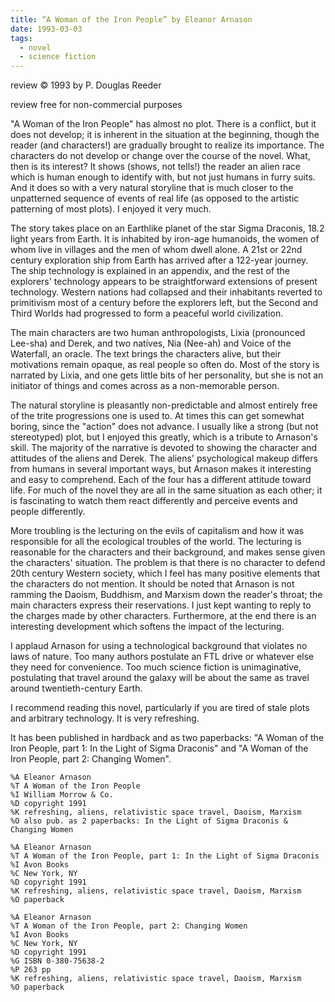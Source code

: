 ```yaml
---
title: “A Woman of the Iron People” by Eleanor Arnason
date: 1993-03-03
tags:
  - novel
  - science fiction
---
```


review ©️ 1993 by P. Douglas Reeder

review free for non-commercial purposes

"A Woman of the Iron People" has almost no plot. There is a conflict, but it does not develop; it is inherent in the situation at the beginning, though the reader (and characters!) are gradually brought to realize its importance. The characters do not develop or change over the course of the novel. What, then is its interest? It shows (shows, not tells!) the reader an alien race which is human enough to identify with, but not just humans in furry suits. And it does so with a very natural storyline that is much closer to the unpatterned sequence of events of real life (as opposed to the artistic patterning of most plots). I enjoyed it very much.

The story takes place on an Earthlike planet of the star Sigma Draconis, 18.2 light years from Earth. It is inhabited by iron-age humanoids, the women of whom live in villages and the men of whom dwell alone. A 21st or 22nd century exploration ship from Earth has arrived after a 122-year journey. The ship technology is explained in an appendix, and the rest of the explorers' technology appears to be straightforward extensions of present technology. Western nations had collapsed and their inhabitants reverted to primitivism most of a century before the explorers left, but the Second and Third Worlds had progressed to form a peaceful world civilization.

The main characters are two human anthropologists, Lixia (pronounced Lee-sha) and Derek, and two natives, Nia (Nee-ah) and Voice of the Waterfall, an oracle. The text brings the characters alive, but their motivations remain opaque, as real people so often do. Most of the story is narrated by Lixia, and one gets little bits of her personality, but she is not an initiator of things and comes across as a non-memorable person.

The natural storyline is pleasantly non-predictable and almost entirely free of the trite progressions one is used to. At times this can get somewhat boring, since the "action" does not advance. I usually like a strong (but not stereotyped) plot, but I enjoyed this greatly, which is a tribute to Arnason's skill. The majority of the narrative is devoted to showing the character and attitudes of the aliens and Derek. The aliens' psychological makeup differs from humans in several important ways, but Arnason makes it interesting and easy to comprehend. Each of the four has a different attitude toward life. For much of the novel they are all in the same situation as each other; it is fascinating to watch them react differently and perceive events and people differently.

More troubling is the lecturing on the evils of capitalism and how it was responsible for all the ecological troubles of the world. The lecturing is reasonable for the characters and their background, and makes sense given the characters' situation. The problem is that there is no character to defend 20th century Western society, which I feel has many positive elements that the characters do not mention. It should be noted that Arnason is not ramming the Daoism, Buddhism, and Marxism down the reader's throat; the main characters express their reservations. I just kept wanting to reply to the charges made by other characters. Furthermore, at the end there is an interesting development which softens the impact of the lecturing.

I applaud Arnason for using a technological background that violates no laws of nature. Too many authors postulate an FTL drive or whatever else they need for convenience. Too much science fiction is unimaginative, postulating that travel around the galaxy will be about the same as travel around twentieth-century Earth.

I recommend reading this novel, particularly if you are tired of stale plots and arbitrary technology. It is very refreshing.

It has been published in hardback and as two paperbacks: "A Woman of the Iron People, part 1: In the Light of Sigma Draconis" and "A Woman of the Iron People, part 2: Changing Women".


```
%A Eleanor Arnason
%T A Woman of the Iron People
%I William Morrow & Co.
%D copyright 1991
%K refreshing, aliens, relativistic space travel, Daoism, Marxism
%O also pub. as 2 paperbacks: In the Light of Sigma Draconis & Changing Women
```

```
%A Eleanor Arnason
%T A Woman of the Iron People, part 1: In the Light of Sigma Draconis
%I Avon Books
%C New York, NY
%D copyright 1991
%K refreshing, aliens, relativistic space travel, Daoism, Marxism
%O paperback
```

```
%A Eleanor Arnason
%T A Woman of the Iron People, part 2: Changing Women
%I Avon Books
%C New York, NY
%D copyright 1991
%G ISBN 0-380-75638-2
%P 263 pp
%K refreshing, aliens, relativistic space travel, Daoism, Marxism
%O paperback
```
